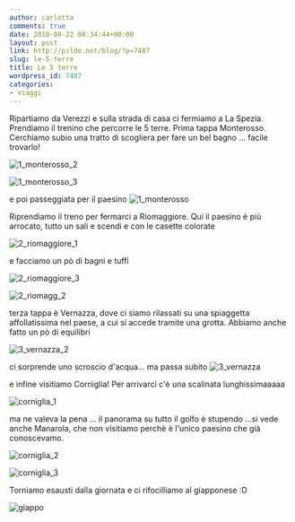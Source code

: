 ```yaml
---
author: carlotta
comments: true
date: 2018-08-22 08:34:44+00:00
layout: post
link: http://pilde.net/blog/?p=7487
slug: le-5-terre
title: Le 5 terre
wordpress_id: 7487
categories:
- viaggi
---
```


Ripartiamo da Verezzi e sulla strada di casa ci fermiamo a La Spezia. Prendiamo il trenino che percorre le 5 terre. Prima tappa Monterosso. Cerchiamo subio una tratto di scogliera per fare un bel bagno ... facile trovarlo!

![1_monterosso_2](http://pilde.net/blog/wp-content/uploads/2018/10/1_monterosso_2.jpg)


 ![1_monterosso_3](http://pilde.net/blog/wp-content/uploads/2018/10/1_monterosso_3.jpg)


e poi passeggiata per il paesino ![1_monterosso](http://pilde.net/blog/wp-content/uploads/2018/10/1_monterosso.jpg)


Riprendiamo il treno per fermarci a Riomaggiore. Qui il paesino è più arrocato, tutto un sali e scendi e con le casette colorate

![2_riomaggiore_1](http://pilde.net/blog/wp-content/uploads/2018/10/2_riomaggiore_1.jpg)


e facciamo un pò di bagni e tuffi

![2_riomaggiore_3](http://pilde.net/blog/wp-content/uploads/2018/10/2_riomaggiore_3.jpg)


 ![2_riomagg_2](http://pilde.net/blog/wp-content/uploads/2018/10/2_riomagg_2.jpg)


terza tappa è Vernazza, dove ci siamo rilassati su una spiaggetta affollatissima nel paese, a cui si accede tramite una grotta. Abbiamo anche fatto un pò di equilibri

![3_vernazza_2](http://pilde.net/blog/wp-content/uploads/2018/10/3_vernazza_2.jpg)


ci sorprende uno scroscio d'acqua... ma passa subito ![3_vernazza](http://pilde.net/blog/wp-content/uploads/2018/10/3_vernazza.jpg)


e infine visitiamo Corniglia! Per arrivarci c'è una scalinata lunghissimaaaaa

![corniglia_1](http://pilde.net/blog/wp-content/uploads/2018/10/corniglia_1.jpg)


ma ne valeva la pena ... il panorama su tutto il golfo è stupendo ...si vede anche Manarola, che non visitiamo perchè è l'unico paesino che già conoscevamo.

![corniglia_2](http://pilde.net/blog/wp-content/uploads/2018/10/corniglia_2.jpg)


 ![corniglia_3](http://pilde.net/blog/wp-content/uploads/2018/10/corniglia_3.jpg)




Torniamo esausti dalla giornata e ci rifocilliamo al giapponese :D

![giappo](http://pilde.net/blog/wp-content/uploads/2018/10/giappo.jpg)



